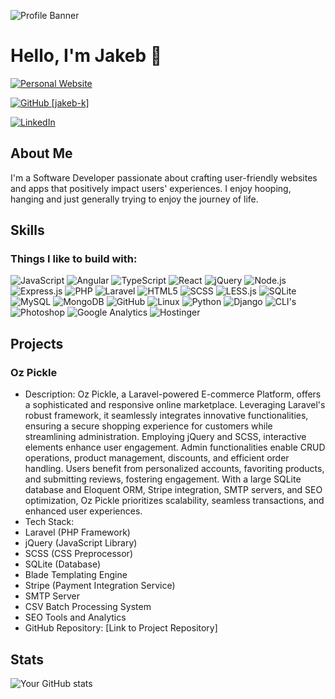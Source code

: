 ![Profile Banner](https://media.licdn.com/dms/image/D5616AQEvhyCMMuoF3g/profile-displaybackgroundimage-shrink_350_1400/0/1696035424976?e=1706745600&v=beta&t=WhCpEU_qLjKledx9Jxfg_wb3LYiLY93MoNlbR-IdVsU)

# Hello, I'm Jakeb 👋

[![Personal Website](https://img.shields.io/badge/Personal%20Website-jakebknowles.com-green?style=flat-square)](https://jakebknowles.com)

[![GitHub [jakeb-k]](https://img.shields.io/github/followers/jakeb-k?label=follow&style=social)](https://github.com/jakeb-k)

[![LinkedIn](https://img.shields.io/badge/LinkedIn-Connect-blue?style=flat-square&logo=linkedin&logoColor=blue)](https://www.linkedin.com/in/YourLinkedInProfile/)

## About Me

I'm a Software Developer passionate about crafting user-friendly websites and apps that positively impact users' experiences. I enjoy hooping, hanging and just generally trying to enjoy the journey of life.

## Skills

### Things I like to build with:

![JavaScript](https://img.shields.io/badge/JavaScript-yellow)
![Angular](https://img.shields.io/badge/Angular-red)
![TypeScript](https://img.shields.io/badge/TypeScript-blue)
![React](https://img.shields.io/badge/React-blueviolet)
![jQuery](https://img.shields.io/badge/jQuery-blue)
![Node.js](https://img.shields.io/badge/Node.js-green)
![Express.js](https://img.shields.io/badge/Express.js-lightgrey)
![PHP](https://img.shields.io/badge/PHP-blueviolet)
![Laravel](https://img.shields.io/badge/Laravel-red)
![HTML5](https://img.shields.io/badge/HTML5-orange)
![SCSS](https://img.shields.io/badge/SCSS-pink)
![LESS.js](https://img.shields.io/badge/LESS.js-blue)
![SQLite](https://img.shields.io/badge/SQLite-blue)
![MySQL](https://img.shields.io/badge/MySQL-blue)
![MongoDB](https://img.shields.io/badge/MongoDB-green)
![GitHub](https://img.shields.io/badge/GitHub-black)
![Linux](https://img.shields.io/badge/Linux%20%28SSH%29-yellowgreen)
![Python](https://img.shields.io/badge/Python-blue)
![Django](https://img.shields.io/badge/Django-green)
![CLI's](https://img.shields.io/badge/Proficient%20in%20all%20CLI's-brightgreen)
![Photoshop](https://img.shields.io/badge/Photoshop-informational)
![Google Analytics](https://img.shields.io/badge/SEO%20Tools-orange)
![Hostinger](https://img.shields.io/badge/Hostinger-Expert-lightgrey?style=flat-square)

## Projects

### Oz Pickle

- Description: Oz Pickle, a Laravel-powered E-commerce Platform, offers a sophisticated and responsive online marketplace. Leveraging Laravel's robust framework, it seamlessly integrates innovative functionalities, ensuring a secure shopping experience for customers while streamlining administration. Employing jQuery and SCSS, interactive elements enhance user engagement. Admin functionalities enable CRUD operations, product management, discounts, and efficient order handling. Users benefit from personalized accounts, favoriting products, and submitting reviews, fostering engagement. With a large SQLite database and Eloquent ORM, Stripe integration, SMTP servers, and SEO optimization, Oz Pickle prioritizes scalability, seamless transactions, and enhanced user experiences.
- Tech Stack:
- Laravel (PHP Framework)
- jQuery (JavaScript Library)
- SCSS (CSS Preprocessor)
- SQLite (Database)
- Blade Templating Engine
- Stripe (Payment Integration Service)
- SMTP Server
- CSV Batch Processing System
- SEO Tools and Analytics
- GitHub Repository: [Link to Project Repository]

## Stats

![Your GitHub stats](https://github-readme-stats.vercel.app/api?username=jakeb-k&show_icons=true&theme=radical)
